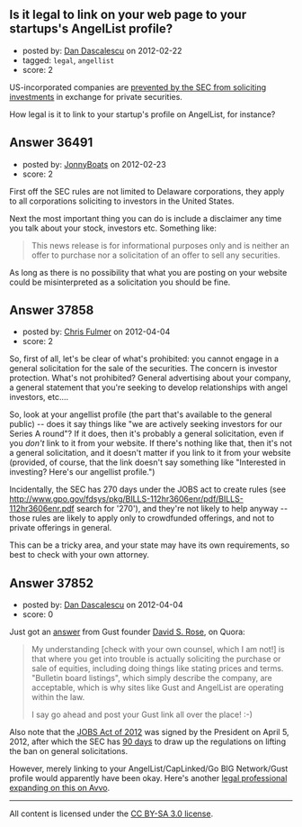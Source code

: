 ## Is it legal to link on your web page to your startups's AngelList profile?

- posted by: [Dan Dascalescu](https://stackexchange.com/users/-1/14591-dan-dascalescu) on 2012-02-22
- tagged: `legal`, `angellist`
- score: 2

US-incorporated companies are [prevented by the SEC from soliciting investments](http://delicious.com/dandvd/SEC) in exchange for private securities.

How legal is it to link to your startup's profile on AngelList, for instance?


## Answer 36491

- posted by: [JonnyBoats](https://stackexchange.com/users/-1/3100-jonnyboats) on 2012-02-23
- score: 2

First off the SEC rules are not limited to Delaware corporations, they apply to all corporations soliciting to investors in the United States.

Next the most important thing you can do is include a disclaimer any time you talk about your stock, investors etc. Something like:

> This news release is for informational purposes only and is neither an
> offer to purchase nor a solicitation of an offer to sell any
> securities.

As long as there is no possibility that what you are posting on your website could be misinterpreted as a solicitation you should be fine.


## Answer 37858

- posted by: [Chris Fulmer](https://stackexchange.com/users/-1/17026-chris-fulmer) on 2012-04-04
- score: 2

So, first of all, let's be clear of what's prohibited: you cannot engage in a general solicitation for the sale of the securities.  The concern is investor protection.  What's not prohibited?  General advertising about your company, a general statement that you're seeking to develop relationships with angel investors, etc....  

So, look at your angellist profile (the part that's available to the general public) -- does it say things like "we are actively seeking investors for our Series A round"?  If it does, then it's probably a general solicitation, even if you *don't* link to it from your website. If there's nothing like that, then it's not a general solicitation, and it doesn't matter if you link to it from your website (provided, of course, that the link doesn't say something like "Interested in investing?  Here's our angellist profile.")

Incidentally, the SEC has 270 days under the JOBS act to create rules (see http://www.gpo.gov/fdsys/pkg/BILLS-112hr3606enr/pdf/BILLS-112hr3606enr.pdf search for '270'), and they're not likely to help anyway -- those rules are likely to apply only to crowdfunded offerings, and not to private offerings in general.

This can be a tricky area, and your state may have its own requirements, so best to check with your own attorney.


## Answer 37852

- posted by: [Dan Dascalescu](https://stackexchange.com/users/-1/14591-dan-dascalescu) on 2012-04-04
- score: 0

<p>Just got an <a href="http://www.quora.com/l/pTl6YsorTg" rel="nofollow">answer</a> from Gust founder <a href="http://en.wikipedia.org/wiki/David_S._Rose" rel="nofollow">David S. Rose</a>, on Quora:</p>

<blockquote>
  <p>My understanding [check with your own counsel, which I am not!] is that where you get into trouble is actually soliciting the purchase or sale of equities, including doing things like stating prices and terms. "Bulletin board listings", which simply describe the company, are acceptable, which is why sites like Gust and AngelList are operating within the law.</p>
  
  <p>I say go ahead and post your Gust link all over the place! :-)</p>
</blockquote>

<p>Also note that the <a href="http://www.quora.com/JOBS-Act-of-2012" rel="nofollow">JOBS Act of 2012</a> was signed by the President on April 5, 2012, after which the SEC has <a href="http://www.quora.com/U-S-Federal-State-Local-Law/If-doing-X-is-illegal-now-in-the-US-but-an-Act-is-signed-by-the-President-tomorrow-when-does-it-become-legal-to-do-X/answer/Steve-Reaser?__snids__=38240856#ans1123325" rel="nofollow">90 days</a> to draw up the regulations on lifting the ban on general solicitations.</p>

<p>However, merely linking to your AngelList/CapLinked/Go BIG Network/Gust profile would apparently have been okay. Here's another <a href="http://www.avvo.com/legal-answers/as-a-de-incorporated-llc--is-it-legal-to-link-to-y-648363.html" rel="nofollow">legal professional expanding on this on Avvo</a>.</p>




---

All content is licensed under the [CC BY-SA 3.0 license](https://creativecommons.org/licenses/by-sa/3.0/).
